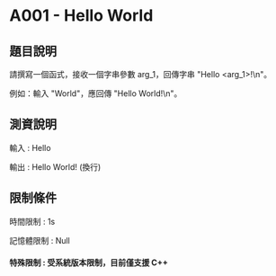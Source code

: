 # A001 - Hello World
## 題目說明
請撰寫一個函式，接收一個字串參數 arg_1，回傳字串 "Hello <arg_1>!\n"。

例如：輸入 "World"，應回傳 "Hello World!\n"。
## 測資說明
輸入 : Hello

輸出 : Hello World! (換行)
## 限制條件
時間限制 : 1s

記憶體限制 : Null
#### 特殊限制 : 受系統版本限制，目前僅支援 C++ 